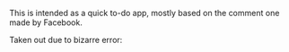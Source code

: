 This is intended as a quick to-do app, mostly based on the comment one made by Facebook.

Taken out due to bizarre error: 
				<script type="text/babel" src="reactTesting.js"></script>
